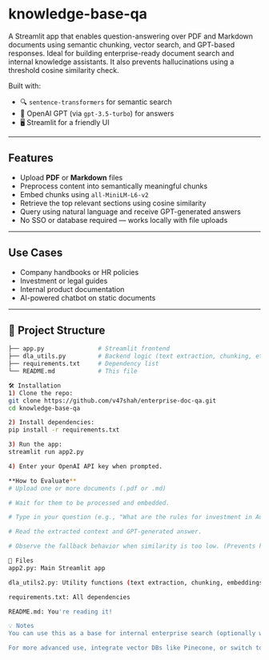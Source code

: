 # knowledge-base-qa
 A Streamlit app that enables question-answering over PDF and Markdown documents using semantic chunking, vector search, and GPT-based responses. Ideal for building enterprise-ready document search and internal knowledge assistants. It also prevents hallucinations using a threshold cosine similarity check.

Built with:
- 🔍 `sentence-transformers` for semantic search
- 💬 OpenAI GPT (via `gpt-3.5-turbo`) for answers
- 🖥️ Streamlit for a friendly UI

---

## Features

- Upload **PDF** or **Markdown** files
- Preprocess content into semantically meaningful chunks
- Embed chunks using `all-MiniLM-L6-v2`
- Retrieve the top relevant sections using cosine similarity
- Query using natural language and receive GPT-generated answers
- No SSO or database required — works locally with file uploads

---

## Use Cases

- Company handbooks or HR policies
- Investment or legal guides
- Internal product documentation
- AI-powered chatbot on static documents

---

## 📂 Project Structure

```bash
├── app.py               # Streamlit frontend
├── dla_utils.py         # Backend logic (text extraction, chunking, etc.)
├── requirements.txt     # Dependency list
└── README.md            # This file

🛠 Installation
1) Clone the repo:
git clone https://github.com/v47shah/enterprise-doc-qa.git
cd knowledge-base-qa

2) Install dependencies:
pip install -r requirements.txt

3) Run the app:
streamlit run app2.py

4) Enter your OpenAI API key when prompted.

**How to Evaluate**
# Upload one or more documents (.pdf or .md)

# Wait for them to be processed and embedded.

# Type in your question (e.g., "What are the rules for investment in Australia?")

# Read the extracted context and GPT-generated answer.

# Observe the fallback behavior when similarity is too low. (Prevents hallucinations)

📁 Files
app2.py: Main Streamlit app

dla_utils2.py: Utility functions (text extraction, chunking, embeddings)

requirements.txt: All dependencies

README.md: You're reading it!

💡 Notes
You can use this as a base for internal enterprise search (optionally with Google Drive access).

For more advanced use, integrate vector DBs like Pinecone, or switch to LangChain.

